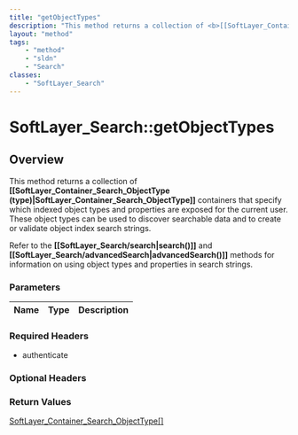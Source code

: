 ```yaml
---
title: "getObjectTypes"
description: "This method returns a collection of <b>[[SoftLayer_Container_Search_ObjectType (type)|SoftLayer_Container_Search_ObjectT... "
layout: "method"
tags:
    - "method"
    - "sldn"
    - "Search"
classes:
    - "SoftLayer_Search"
---
```

# SoftLayer_Search::getObjectTypes
## Overview 
This method returns a collection of <b>[[SoftLayer_Container_Search_ObjectType (type)|SoftLayer_Container_Search_ObjectType]]</b> containers that specify which indexed object types and properties are exposed for the current user.  These object types can be used to discover searchable data and to create or validate object index search strings. 

<p> Refer to the <b>[[SoftLayer_Search/search|search()]]</b> and <b>[[SoftLayer_Search/advancedSearch|advancedSearch()]]</b> methods for information on using object types and properties in search strings. 

### Parameters 
|Name | Type | Description |
| --- | --- | --- |


### Required Headers
* authenticate

### Optional Headers

### Return Values
<a href='/reference/datatypes/SoftLayer_Container_Search_ObjectType'>SoftLayer_Container_Search_ObjectType[] </a>
